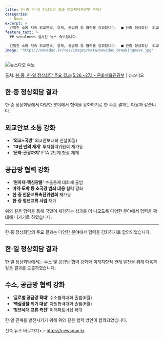 ```yaml
---
title: 한·중 한·일 정상회담 결과 문화체육관광부 주목!
categories:
  - News
excerpt: >
  긴밀한 소통 지속 외교안보, 경제, 공급망 등 협력을 강화합니다.  ■ 한중 정상회담  외교안보 소통 강화 …
feature_text: >
  ## seoulnews 실시간 뉴스 속보입니다.

  긴밀한 소통 지속 외교안보, 경제, 공급망 등 협력을 강화합니다.  ■ 한중 정상회담  외교안보 소통 강화 …
image: 'https://newsdao.kr/res/images/meta/newsdao_breakingnews.jpg'
---
```


![뉴스다오 속보](https://newsdao.kr/res/images/meta/newsdao_breakingnews.jpg)

<p>출처: <a href="https://newsdao.kr/3931" rel="dofollow">한·중, 한·일 정상회담 주요 결과(5.26.~27.) - 문화체육관광부</a> | 뉴스다오</p>

<h2 data-ke-size="size26">한·중 정상회담 결과</h2>
<p data-ke-size="size16">한·중 정상회담에서 다양한 분야에서 협력을 강화하기로 한 주요 결과는 다음과 같습니다.</p>

<h2>외교안보 소통 강화</h2>
<ul>
    <li><b>‘외교+국방’</b> 외교안보대화 신설(6월)</li>
    <li><b>‘13년 만의 재개’</b> 투자협력위원회 재가동</li>
    <li><b>‘문화·관광까지’</b> FTA 2단계 협상 재개</li>
</ul>

<h2>공급망 협력 강화</h2>
<ul>
    <li><b>‘원자재·핵심광물’</b> 수출통제 대화체 출범</li>
    <li><b>마약·도박 등 초국경 범죄 대응</b> 협력 강화</li>
    <li><b>한·중 인문교류촉진위원회</b> 재가동</li>
    <li><b>한·중 청년교류 사업</b> 재개</li>
</ul>

<p data-ke-size="size16">위와 같은 협력을 통해 국민이 체감하는 성과를 더 나오도록 다양한 분야에서 협력을 확대해 나가기로 하였습니다.</p>
<hr>
<p data-ke-size="size16">한·중 정상회담의 주요 결과는 다양한 분야에서 협력을 강화하기로 합의되었습니다.</p>

<h2 data-ke-size="size26">한·일 정상회담 결과</h2>
<p data-ke-size="size16">한·일 정상회담에서는 수소 및 공급망 협력 강화와 미래지향적 관계 발전을 위해 다음과 같은 결과를 도출하였습니다.</p>

<h2>수소, 공급망 협력 강화</h2>
<ul>
    <li><b>‘글로벌 공급망 확대’</b> 수소협력대화 출범(6월)</li>
    <li><b>‘핵심광물 위기 대응’</b> 자원협력대화 출범(6월)</li>
    <li><b>‘청년세대 교류 촉진’</b> 미래파트너십 확대</li>
</ul>

<p data-ke-size="size16">한·일 관계를 발전시키기 위해 위와 같은 협력 방안이 합의되었습니다.</p> 

신속 뉴스 바로가기 👉 <a href="https://newsdao.kr" rel="dofollow">https://newsdao.kr</a>


